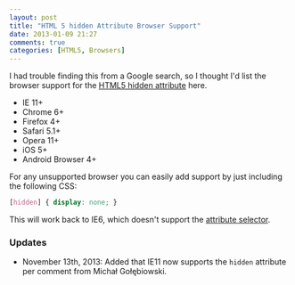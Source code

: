 ```yaml
---
layout: post
title: "HTML 5 hidden Attribute Browser Support"
date: 2013-01-09 21:27
comments: true
categories: [HTML5, Browsers]
---
```


I had trouble finding this from a Google search, so I thought I'd list the browser support for the [HTML5 hidden attribute](http://www.whatwg.org/specs/web-apps/current-work/multipage/editing.html#the-hidden-attribute) here.

* IE 11+
* Chrome 6+
* Firefox 4+
* Safari 5.1+
* Opera 11+
* iOS 5+
* Android Browser 4+

For any unsupported browser you can easily add support by just including the following CSS:

``` css Polyfiling the hidden attribute.
[hidden] { display: none; }
```

This will work back to IE6, which doesn't support the [attribute selector](https://developer.mozilla.org/en-US/docs/CSS/Attribute_selectors).

<h3 id="updates">Updates</h3>

* November 13th, 2013: Added that IE11 now supports the `hidden` attribute per comment from Michał Gołębiowski.